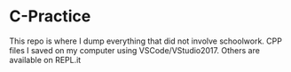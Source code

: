 # C-Practice

This repo is where I dump everything that did not involve schoolwork. 
CPP files I saved on my computer using VSCode/VStudio2017.
Others are available on REPL.it

